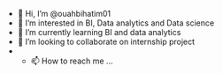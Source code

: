 - 👋 Hi, I’m @ouahbihatim01
- 👀 I’m interested in BI, Data analytics and Data science 
- 🌱 I’m currently learning BI and data analytics
- 💞️ I’m looking to collaborate on internship project
- - 📫 How to reach me ...

<!---
ouahbihatim01/ouahbihatim01 is a ✨ special ✨ repository because its `README.md` (this file) appears on your GitHub profile.
You can click the Preview link to take a look at your changes.
--->
